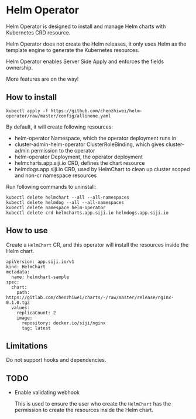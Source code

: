 # Helm Operator

Helm Operator is designed to install and manage Helm charts with Kubernetes CRD resource.

Helm Operator does not create the Helm releases, it only uses Helm as the template engine to generate the Kubernetes resources.

Helm Operator enables Server Side Apply and enforces the fields ownership.

More features are on the way!


## How to install

```
kubectl apply -f https://github.com/chenzhiwei/helm-operator/raw/master/config/allinone.yaml
```

By default, it will create following resources:

* helm-operator Namespace, which the operator deployment runs in
* cluster-admin-helm-operator ClusterRoleBinding, which gives cluster-admin permission to the operator
* helm-operator Deployment, the operator deployment
* helmcharts.app.siji.io CRD, defines the chart resource
* helmdogs.app.siji.io CRD, used by HelmChart to clean up cluster scoped and non-cr namespace resources

Run following commands to uninstall:

```
kubectl delete helmchart --all --all-namespaces
kubectl delete helmdog --all --all-namespaces
kubectl delete namespace helm-operator
kubectl delete crd helmcharts.app.siji.io helmdogs.app.siji.io
```


## How to use

Create a `HelmChart` CR, and this operator will install the resources inside the Helm chart.

```
apiVersion: app.siji.io/v1
kind: HelmChart
metadata:
  name: helmchart-sample
spec:
  chart:
    path: https://gitlab.com/chenzhiwei/charts/-/raw/master/release/nginx-0.1.0.tgz
  values:
    replicaCount: 2
    image:
      repository: docker.io/siji/nginx
      tag: latest
```


## Limitations

Do not support hooks and dependencies.


## TODO

* Enable validating webhook

   This is used to ensure the user who create the `HelmChart` has the permission to create the resources inside the Helm chart.
